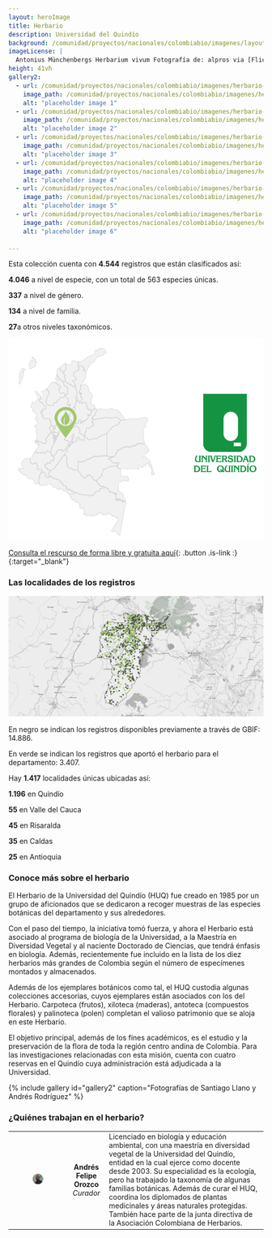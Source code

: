 ```yaml
---
layout: heroImage
title: Herbario 
description: Universidad del Quindío
background: /comunidad/proyectos/nacionales/colombiabio/imagenes/layout-herbario.jpg
imageLicense: |
  Antonius Münchenbergs Herbarium vivum Fotografía de: alpros via [Flickr](https://flic.kr/p/FUn28M)
height: 41vh
gallery2:
  - url: /comunidad/proyectos/nacionales/colombiabio/imagenes/herbario-universidad-de-quindio/he-u-q-015-1024x682.jpg
    image_path: /comunidad/proyectos/nacionales/colombiabio/imagenes/herbario-universidad-de-quindio/he-u-q-015-280x280.jpg
    alt: "placeholder image 1"
  - url: /comunidad/proyectos/nacionales/colombiabio/imagenes/herbario-universidad-de-quindio/he-u-q-016-1024x682.jpg
    image_path: /comunidad/proyectos/nacionales/colombiabio/imagenes/herbario-universidad-de-quindio/he-u-q-016-280x280.jpg
    alt: "placeholder image 2"
  - url: /comunidad/proyectos/nacionales/colombiabio/imagenes/herbario-universidad-de-quindio/he-u-q-017-1024x682.jpg
    image_path: /comunidad/proyectos/nacionales/colombiabio/imagenes/herbario-universidad-de-quindio/he-u-q-017-280x280.jpg
    alt: "placeholder image 3"
  - url: /comunidad/proyectos/nacionales/colombiabio/imagenes/herbario-universidad-de-quindio/he-u-q-018-1024x682.jpg
    image_path: /comunidad/proyectos/nacionales/colombiabio/imagenes/herbario-universidad-de-quindio/he-u-q-018-280x280.jpg
    alt: "placeholder image 4"
  - url: /comunidad/proyectos/nacionales/colombiabio/imagenes/herbario-universidad-de-quindio/he-u-q-019-1024x682.jpg
    image_path: /comunidad/proyectos/nacionales/colombiabio/imagenes/herbario-universidad-de-quindio/he-u-q-019-280x280.jpg
    alt: "placeholder image 5"
  - url: /comunidad/proyectos/nacionales/colombiabio/imagenes/herbario-universidad-de-quindio/he-u-q-020-1024x682.jpg
    image_path: /comunidad/proyectos/nacionales/colombiabio/imagenes/herbario-universidad-de-quindio/he-u-q-020-280x280.jpg
    alt: "placeholder image 6"

---
```



Esta colección cuenta con <span class="tag is-success  is-light"><b>4.544</b></span> registros que están clasificados así:

<span class="tag is-success  is-light"><b>4.046</b></span> a nivel de especie, con un total de 563  especies únicas.   

<span class="tag is-success  is-light"><b>337</b></span> a nivel de género.

<span class="tag is-success  is-light"><b>134</b></span> a nivel de familia.

<span class="tag is-success  is-light"><b>27</b></span>a otros niveles taxonómicos.

<img src="/comunidad/proyectos/nacionales/colombiabio/imagenes/herbario-universidad-de-quindio/map-he-u-q.png" width=770>

[Consulta el rescurso de forma libre y gratuita aquí](http://ipt.biodiversidad.co/sib/resource?r=huq){: .button .is-link :}{:target="_blank"}

### Las localidades de los registros

<img src="/comunidad/proyectos/nacionales/colombiabio/imagenes/herbario-universidad-de-quindio/mapa-herb-uq.png" width=770>

<p class="is-size-7 has-text-grey has-text-centered">En negro se indican los registros disponibles previamente a través de GBIF:  14.886.</p>

<p class="is-size-7 has-text-grey has-text-centered">En verde se indican los registros  que aportó el herbario para el departamento: 3.407.</p>

Hay <span class="tag is-success  is-light"><b>1.417</b></span> localidades únicas ubicadas así:

<span class="tag is-success  is-light"><b>1.196</b></span> en Quindío

<span class="tag is-success  is-light"><b>55</b></span> en Valle del Cauca

<span class="tag is-success  is-light"><b>45</b></span> en Risaralda

<span class="tag is-success  is-light"><b>35</b></span> en Caldas

<span class="tag is-success  is-light"><b>25</b></span> en Antioquia


### Conoce más sobre el herbario

El Herbario de la Universidad del Quindío (HUQ) fue creado en 1985 por un grupo de aficionados que se dedicaron a recoger muestras de las especies botánicas del departamento y sus alrededores.

Con el paso del tiempo, la iniciativa tomó fuerza, y ahora el Herbario está asociado al programa de biología de la Universidad, a la Maestría en Diversidad Vegetal y al naciente Doctorado de Ciencias, que tendrá énfasis en biología. Además, recientemente fue incluido en la lista de los diez herbarios más grandes de Colombia según el número de especímenes montados y almacenados.

Además de los ejemplares botánicos como tal, el HUQ custodia algunas colecciones accesorias, cuyos ejemplares están asociados con los del Herbario. Carpoteca (frutos), xiloteca (maderas), antoteca (compuestos florales) y palinoteca (polen) completan el valioso patrimonio que se aloja en este Herbario.

El objetivo principal, además de los fines académicos, es el estudio y la preservación de la flora de toda la región centro andina de Colombia. Para las investigaciones relacionadas con esta misión, cuenta con cuatro reservas en el Quindío cuya administración está adjudicada a la Universidad.

{% include gallery id="gallery2" caption="Fotografías de Santiago Llano y Andrés Rodríguez" %}


### ¿Quiénes trabajan en el herbario?

| | |  |
| :-------------: |:-------------:| :-----|
|<figure class="image is-128x128"><img class="is-rounded" src="/comunidad/proyectos/nacionales/colombiabio/imagenes/herbario-universidad-de-quindio/p-he-u-q.png"></figure> | <b>Andrés Felipe Orozco</b> <br> <i>Curador</i> | Licenciado en biología y educación ambiental, con una maestría en diversidad vegetal de la Universidad del Quindío, entidad en la cual ejerce como docente desde 2003. Su especialidad es la ecología, pero ha trabajado la taxonomía de algunas familias botánicas. Además de curar el HUQ, coordina los diplomados de plantas medicinales y áreas naturales protegidas. También hace parte de la junta directiva de la Asociación Colombiana de Herbarios.|
